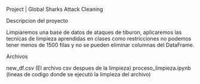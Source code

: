 Project | Global Sharks Attack Cleaning



Descripcion del proyecto

Limpiaremos una base de datos de ataques de tiburon, aplicaremos las tecnicas de limpieza aprendidas en clases
como restricciones no podemos tener menos de 1500 filas y no se pueden eliminar columnas del DataFrame.


Archivos

new_df.csv (El archivo csv despues de la limpieza)
proceso_limpieza.ipynb (lineas de codigo donde se ejecutó la limpieza del archivo)


